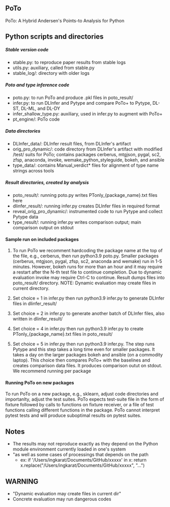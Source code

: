 ## PoTo
PoTo: A Hybrid Andersen's Points-to Analysis for Python


## Python scripts and directories

##### Stable version code
- stable.py: to reproduce paper results from stable logs
- utils.py: auxiliary, called from stable.py
- stable_log/: directory with older logs

##### Poto and type inference code
- poto.py: to run PoTo and produce .pkl files in poto_result/
- infer.py: to run DLInfer and Pytype and compare PoTo+ to Pytype, DL-ST, DL-ML, and DL-DY
- infer_shallow_type.py: auxiliary, used in infer.py to augment with PoTo+
- pt_engine/: PoTo code

##### Data directories
- DLInfer_data/: DLInfer result files, from DLInfer's artifact
- orig_pro_dynamic/: code directory from DLInfer's artifact with modified /test/ suits for PoTo; contains packages cerberus, mtgjson, pygal, sc2, zfsp, anaconda, invoke, wemake_python_styleguide, bokeh, and ansible
- type_data/: contains Manual_verdict\* files for alignment of type name strings across tools

##### Result directories, created by analysis
- poto\_result/: running poto.py writes PTonly\_{package\_name}.txt files here
- dlinfer\_result/: running infer.py creates DLInfer files in required format 
- reveal\_orig\_pro\_dynamic/: instrumented code to run Pytype and collect Pytype data
- type\_result/: running infer.py writes comparison output; main comparison output on stdout

#### Sample run on included packages

1. To run PoTo we recomment hardcoding the package name at the top of the file, e.g., cerberus, then run python3.9 poto.py. Smaller packages (cerberus, mtgjson, pygal, zfsp, sc2, anaconda and wemake) run in 1-5 minutes. However, bokeh runs for more than an hour and it may require a restart after the N-th test file to continue completion. Due to dynamic evaluation invoke may require Ctrl-C to continue. Result dumps files into poto\_result/ directory. NOTE: Dynamic evaluation may create files in current directory. 

2. Set choice = 1 in infer.py then run python3.9 infer.py to generate DLInfer files in dlinfer_result/
3. Set choice = 2 in infer.py to generate another batch of DLInfer files, also written in dlinfer_result/
4. Set choice = 4 in infer.py then run python3.9 infer.py to create PTonly\_{package\_name}.txt files in poto\_result/
5. Set choice = 5 in infer.py then run python3.9 infer.py. The step runs Pytype and this step takes a long time even for smaller packages. It takes a day on the larger packages bokeh and ansible (on a commodity laptop). This choice then compares PoTo+ with the baselines and creates comparison data files. It produces comparison outut on stdout. We recommend running per package

#### Running PoTo on new packages

To run PoTo on a new package, e.g., sklearn, adjust code directories and importanlty, adjust the test suites. PoTo expects test-suite file in the form of fixture followed by calls to functions on fixture receiver, or a file of test functions calling different functions in the package. PoTo cannot interpret pytest tests and will produce suboptimal results on pytest suites. 

## Notes
- The results may not reproduce exactly as they depend on the Python module environment currently loaded in one's system
- "as well as some cases of processings that depends on the path 
    - ex: if '/Users/ingkarat/Documents/GitHub/xxxxx' in x: return x.replace("/Users/ingkarat/Documents/GitHub/xxxxx", "...")

## WARNING
- "Dynamic evaluation may create files in current dir"
- Concrete evaluation may run dangerous codes
